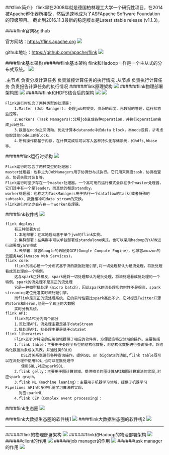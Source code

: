 ##《flink简介》
flink早在2008年就是德国柏林理工大学一个研究性项目，在2014被Apache孵化器所接受，然后迅速地成为了ASFApache Software Foundation的顶级项目。
截止到2016.11.3最新的稳定版本是Latest stable release (v1.1.3)。

####flink官网&github

官方网站：https://flink.apache.org
![](images/Snip20161103_6.png) 

github地址：https://github.com/apache/flink
![](images/Snip20161103_8.png) 

####flink基本架构
######flink基本架构
flink和Hadoop一样是一个主从式的分布式系统。
![](images/Snip20161103_9.png) 
>
.主节点
负责分发计算任务
负责监控计算任务的执行情况
.从节点
负责执行计算任务
负责报告计算任务的执行情况
######flink原理架构
![](images/Picture0.png) 
######flink物理部署架构图
![](images/Snip20161105_4.png) 
######flink和HDFS结合后的架构
![](images/Picture1.png) 
![](images/Snip20161105_5.png) 
```
Flink运行时包含了两种类型的处理器：
    1.Master (Job Manager): 处理job的提交，资源的调度，元数据的管理，运行状态监控等。
    2.Workers (Task Managers):分解job变成各种operation，并执行operation完成job任务。
    3.数据在node之间流动，优先计算本datanode中的data block，本node没有，才考虑拉取其他node上的block。
    4.所有操作都基于内存，在计算完成后可以写入各种持久化存储系统，如hdfs,hbase等。
```


 
 
######flink运行时架构
![](images/20161027406.png) 
>
```
Flink运行时包含了两种类型的处理器：
master处理器：也称之为JobManagers用于协调分布式执行。它们用来调度task，协调检查点，协调失败时恢复等。
Flink运行时至少存在一个master处理器。一个高可用的运行模式会存在多个master处理器，它们其中有一个是leader，而其他的都是standby。
worker处理器：也称之为TaskManagers用于执行一个dataflow的task(或者特殊的subtask)、数据缓冲和data stream的交换。
Flink运行时至少会存在一个worker处理器。
```

####flink软件栈
![](images/Snip20161103_10.png) 
```
flink deploy:
    有三种部署方式
    1.本地部署：在本地启动基于单个jvm的flink实例。
    2.集群部署：在集群中可以单独部署成standalone模式，也可以采用hadoop的YARN进行部署成yarn模式
    3.云部署：兼容Google的云服务GCE(Google Compute Engine)，也兼容amazon的云服务AWS(Amazon Web Services)。
flink core:
    flink的核心是一个分布式基于流的数据处理引擎,将一切处理都认为是流处理，将批处理看成流处理的一个特例。
    这与spark正好相反，spark是将一切处理都认为是批处理，将流处理看成批处理的一个特例。spark的流处理不是真正的流处理
    它是一种微型批处理（micro batch），因此spark的流处理实的时性不是很高，spark streaming定位是准实时流处理引擎。
    而flink是真正的流处理系统，它的实时性要比spark高出不少，它对标是Twitter开源的storm和heron,他是一个真正的大数据
    实时分析系统。
flink API: 
    flink的API分为两个部分
    1.流处理API，流处理主要是基于dataStream
    2.批处理API，批处理主要是基于dataSet
flink liberaries:    
    Flink还针对特定的应用领域提供了相应的软件库，方便适应特定领域的操作。主要包括
    1.flink table：主要用于处理关系型的结构化数据，对结构化数据进行查询操作，将结构化数据抽象成关系表，并通过类SQL的
       DSL对关系表进行各种查询操作。提供SQL on bigdata的功能,flink table既可以在流处理中使用SQL,也可以在批处理中
       使用SQL,对应sparkSQL.
    2.flink gelly：主要用于图计算领域，提供相关的图计算API和图计算算法的实现,对应spark graph。
    3.flink ML（machine leaning）：主要用于机器学习领域，提供了机器学习Pipelines APIh和多种机器学习算法的实现，
      对应sparkML
    4.flink CEP（Complex event processing）：
```

####flink生态圈
![](images/20150716204639_931.png) 


####flink大数据生态圈的软件栈1
![](images/Snip20161103_11.png) 
####flink大数据生态圈的软件栈2
![](images/Snip20161105_1.png) 

---
######flink的物理部署架构
![](images/Snip20161105_10.png)
######flink和Hadoop的物理部署架构
![](images/Snip20161105_9.png)
######client的作用
![](images/Snip20161105_12.png)
######job manager的作用
![](images/Snip20161105_13.png)
######task manager的作用
![](images/Snip20161105_15.png)
